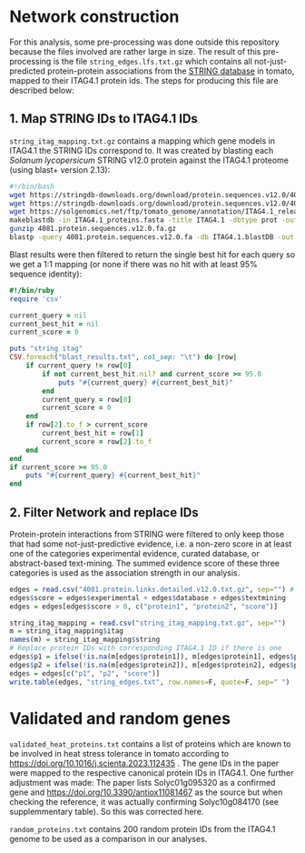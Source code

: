# Network construction
For this analysis, some pre-processing was done outside this repository because the files involved are rather large in size.
The result of this pre-processing is the file `string_edges.lfs.txt.gz` which contains all not-just-predicted protein-protein associations from the [STRING database](https://string-db.org/) in tomato, mapped to their ITAG4.1 protein ids.
The steps for producing this file are described below:

## 1. Map STRING IDs to ITAG4.1 IDs
`string_itag_mapping.txt.gz` contains a mapping which gene models in ITAG4.1 the STRING IDs correspond to.
It was created by blasting each *Solanum lycopersicum* STRING v12.0 protein against the ITAG4.1 proteome (using blast+ version 2.13):

```bash
#!/bin/bash
wget https://stringdb-downloads.org/download/protein.sequences.v12.0/4081.protein.sequences.v12.0.fa.gz
wget https://stringdb-downloads.org/download/protein.sequences.v12.0/4081.protein.links.detailed.v12.0.txt.gz # for later
wget https://solgenomics.net/ftp/tomato_genome/annotation/ITAG4.1_release/ITAG4.1_proteins.fasta
makeblastdb -in ITAG4.1_proteins.fasta -title ITAG4.1 -dbtype prot -out ITAG4.1.blastDB -parse_seqids
gunzip 4081.protein.sequences.v12.0.fa.gz
blastp -query 4081.protein.sequences.v12.0.fa -db ITAG4.1.blastDB -out blast_results.txt -outfmt 6 -evalue 1e-50
```

Blast results were then filtered to return the single best hit for each query so we get a 1:1 mapping (or none if there was no hit with at least 95% sequence identity):

```ruby
#!/bin/ruby
require 'csv'

current_query = nil
current_best_hit = nil
current_score = 0

puts "string itag"
CSV.foreach("blast_results.txt", col_sep: "\t") do |row|
    if current_query != row[0]
        if not current_best_hit.nil? and current_score >= 95.0
            puts "#{current_query} #{current_best_hit}"
        end
        current_query = row[0]
        current_score = 0
    end
    if row[2].to_f > current_score
        current_best_hit = row[1]
        current_score = row[2].to_f
    end
end
if current_score >= 95.0
    puts "#{current_query} #{current_best_hit}"
end
```

## 2. Filter Network and replace IDs
Protein-protein interactions from STRING were filtered to only keep those that had some not-just-predictive evidence, i.e. a non-zero score in at least one of the categories experimental evidence, curated database, or abstract-based text-mining.
The summed evidence score of these three categories is used as the association strength in our analysis.

```R
edges = read.csv("4081.protein.links.detailed.v12.0.txt.gz", sep="") # downloaded above
edges$score = edges$experimental + edges$database + edges$textmining
edges = edges[edges$score > 0, c("protein1", "protein2", "score")]

string_itag_mapping = read.csv("string_itag_mapping.txt.gz", sep="")
m = string_itag_mapping$itag
names(m) = string_itag_mapping$string
# Replace protein IDs with corresponding ITAG4.1 ID if there is one
edges$p1 = ifelse(!is.na(m[edges$protein1]), m[edges$protein1], edges$protein1)
edges$p2 = ifelse(!is.na(m[edges$protein2]), m[edges$protein2], edges$protein2)
edges = edges[c("p1", "p2", "score")]
write.table(edges, "string_edges.txt", row.names=F, quote=F, sep=" ")
```

# Validated and random genes
`validated_heat_proteins.txt` contains a list of proteins which are known to be involved in heat stress tolerance in tomato according to https://doi.org/10.1016/j.scienta.2023.112435 .
The gene IDs in the paper were mapped to the respective canonical protein IDs in ITAG4.1.
One further adjustment was made: The paper lists Solyc01g095320 as a confirmed gene and https://doi.org/10.3390/antiox11081467 as the source but when checking the reference, it was actually confirming Solyc10g084170 (see supplemmentary table). So this was corrected here.

`random_proteins.txt` contains 200 random protein IDs from the ITAG4.1 genome to be used as a comparison in our analyses.